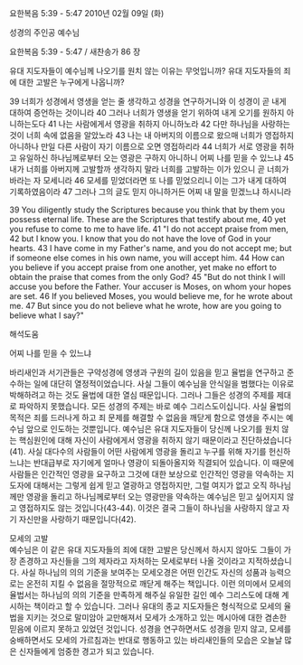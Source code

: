 요한복음 5:39 - 5:47 
2010년 02월 09일 (화)

성경의 주인공 예수님



요한복음 5:39 - 5:47 / 새찬송가 86 장


유대 지도자들이 예수님께 나오기를 원치 않는 이유는 무엇입니까? 
유대 지도자들의 죄에 대한 고발은 누구에게 나옵니까?  

39 너희가 성경에서 영생을 얻는 줄 생각하고 성경을 연구하거니와 이 성경이 곧 내게 대하여 증언하는 것이니라  40 그러나 너희가 영생을 얻기 위하여 내게 오기를 원하지 아니하는도다  41 나는 사람에게서 영광을 취하지 아니하노라  42 다만 하나님을 사랑하는 것이 너희 속에 없음을 알았노라  43 나는 내 아버지의 이름으로 왔으매 너희가 영접하지 아니하나 만일 다른 사람이 자기 이름으로 오면 영접하리라  44 너희가 서로 영광을 취하고 유일하신 하나님께로부터 오는 영광은 구하지 아니하니 어찌 나를 믿을 수 있느냐  45 내가 너희를 아버지께 고발할까 생각하지 말라 너희를 고발하는 이가 있으니 곧 너희가 바라는 자 모세니라 46 모세를 믿었더라면 또 나를 믿었으리니 이는 그가 내게 대하여 기록하였음이라  47 그러나 그의 글도 믿지 아니하거든 어찌 내 말을 믿겠느냐 하시니라   

39 You diligently study the Scriptures because you think that by them you possess eternal life. These are the Scriptures that testify about me, 40 yet you refuse to come to me to have life. 41 "I do not accept praise from men, 42 but I know you. I know that you do not have the love of God in your hearts. 43 I have come in my Father's name, and you do not accept me; but if someone else comes in his own name, you will accept him. 44 How can you believe if you accept praise from one another, yet make no effort to obtain the praise that comes from the only God? 45 "But do not think I will accuse you before the Father. Your accuser is Moses, on whom your hopes are set. 46 If you believed Moses, you would believe me, for he wrote about me. 47 But since you do not believe what he wrote, how are you going to believe what I say?"

해석도움





어찌 나를 믿을 수 있느냐  

바리새인과 서기관들은 구약성경에 영생과 구원의 길이 있음을 믿고 율법을 연구하고 준수하는 일에 대단히 열정적이었습니다. 사실 그들이 예수님을 안식일을 범했다는 이유로 박해하려고 하는 것도 율법에 대한 열심 때문입니다. 그러나 그들은 성경의 주제를 제대로 파악하지 못했습니다. 모든 성경의 주제는 바로 예수 그리스도이십니다. 사실 율법의 목적은 죄를 드러나게 하고 죄 문제를 해결할 수 없음을 깨닫게 함으로 영생을 주시는 예수님 앞으로 인도하는 것뿐입니다. 예수님은 유대 지도자들이 당신께 나오기를 원치 않는 핵심원인에 대해 자신이 사람에게서 영광을 취하지 않기 때문이라고 진단하셨습니다(41). 사실 대다수의 사람들이 어떤 사람에게 영광을 돌리고 누구를 위해 자기를 헌신하느냐는 반대급부로 자기에게 얼마나 영광이 되돌아올지와 직결되어 있습니다. 이 때문에 사람들은 인간적인 영광을 요구하고 그것에 대한 보상으로 인간적인 영광을 약속하는 지도자에 대해서는 그렇게 쉽게 믿고 열광하고 영접하지만, 그럴 여지가 없고 오직 하나님께만 영광을 돌리고 하나님께로부터 오는 영광만을 약속하는 예수님은 믿고 싶어지지 않고 영접하지도 않는 것입니다(43-44). 이것은 결국 그들이 하나님을 사랑하지 않고 자기 자신만을 사랑하기 때문입니다(42).   

모세의 고발  
예수님은 이 같은 유대 지도자들의 죄에 대한 고발은 당신께서 하시지 않아도 그들이 가장 존경하고 자신들을 그의 제자라고 자처하는 모세로부터 나올 것이라고 지적하셨습니다. 사실 하나님의 의의 기준을 보여주는 모세오경은 어떤 인간도 자신의 성품과 능력으로는 온전히 지킬 수 없음을 절망적으로 깨닫게 해주는 책입니다. 이런 의미에서 모세의 율법서는 하나님의 의의 기준을 만족하게 해주실 유일한 길인 예수 그리스도에 대해 계시하는 책이라고 할 수 있습니다. 그러나 유대의 종교 지도자들은 형식적으로 모세의 율법을 지키는 것으로 말미암아 교만해져서 모세가 소개하고 있는 메시아에 대한 겸손한 믿음에 이르지 못하고 있었던 것입니다. 성경을 연구하면서도 성경을 믿지 않고, 모세를 숭배하면서도 모세의 가르침과는 반대로 행동하고 있는 바리새인들의 모습은 오늘날 많은 신자들에게 엄중한 경고가 되고 있습니다.